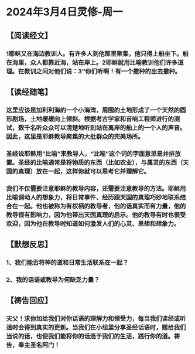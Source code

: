 # 2024年3月4日灵修-周一

## 【阅读经文】

### 1耶稣又在海边教训人。有许多人到他那里聚集，他只得上船坐下。船在海里，众人都靠近海，站在岸上。2耶稣就用比喻教训他们许多道理。在教训之间对他们说：3“你们听啊！有一个撒种的出去撒种。

## 【读经随笔】

### 这里应该是加利利海的一个小海湾，周围的土地形成了一个天然的圆形剧场，土地缓缓向上倾斜。根据考古学家和音响工程师进行的测试，数千名听众众可以清楚地听到站在离岸的船上的一个人的声音。因此，这里是耶稣教导聚集的大批群众的完美场所。

### 圣经说耶稣用“比喻”来教导人，“比喻”这个词的字面意思是并排放置。圣经的比喻通常是将物质的东西（比如农业），与属灵的东西（天国的真理）放在一起，这样你就可以思考它并理解它。

### 我们不仅需要注意耶稣的教导内容，还需要注意教导的方法。耶稣用比喻调动人的想象力，将日常事件、经历跟天国的真理巧妙地联系结合在一起。他也被称为有权柄的教导者，他的话真实而有力量，他的教导很有影响力，因为他带出天国真理的启示。他的教导有时也很受欢迎，因为他在教导时知道如何激发人们的心灵、思想和想象力。

## 【默想反思】

### 1、我们能否将神的道和日常生活联系在一起？

### 2、我的话语或教导为何缺乏力量？

## 【祷告回应】

### 天父！求你加给我们对你话语的理解力和领受力，每当我们读经或听道时会得到真实的更新。当我们在小组里分享圣经话语时，赐给我们当说的话，也使我们能将你的话连于我们的生活，践行你的道。祷告，奉主圣名阿门！
